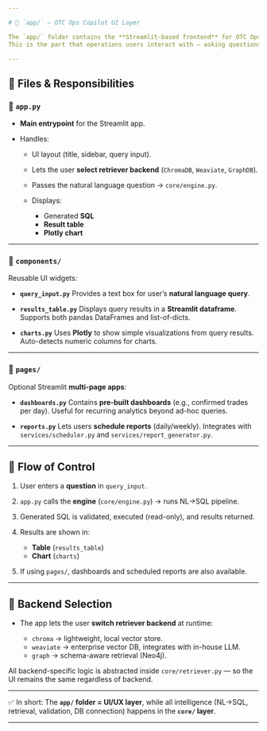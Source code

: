 ```yaml
---

# 📂 `app/` – OTC Ops Copilot UI Layer

The `app/` folder contains the **Streamlit-based frontend** for OTC Ops Copilot.
This is the part that operations users interact with — asking questions in **natural language**, viewing the generated **SQL queries**, and exploring **results + visualizations**.

---
```


## 📌 Files & Responsibilities

### 🔹 `app.py`

* **Main entrypoint** for the Streamlit app.
* Handles:

  * UI layout (title, sidebar, query input).
  * Lets the user **select retriever backend** (`ChromaDB`, `Weaviate`, `GraphDB`).
  * Passes the natural language question → `core/engine.py`.
  * Displays:

    * Generated **SQL**
    * **Result table**
    * **Plotly chart**

---

### 🔹 `components/`

Reusable UI widgets:

* **`query_input.py`**
  Provides a text box for user’s **natural language query**.

* **`results_table.py`**
  Displays query results in a **Streamlit dataframe**.
  Supports both pandas DataFrames and list-of-dicts.

* **`charts.py`**
  Uses **Plotly** to show simple visualizations from query results.
  Auto-detects numeric columns for charts.

---

### 🔹 `pages/`

Optional Streamlit **multi-page apps**:

* **`dashboards.py`**
  Contains **pre-built dashboards** (e.g., confirmed trades per day).
  Useful for recurring analytics beyond ad-hoc queries.

* **`reports.py`**
  Lets users **schedule reports** (daily/weekly).
  Integrates with `services/scheduler.py` and `services/report_generator.py`.

---

## 📌 Flow of Control

1. User enters a **question** in `query_input`.
2. `app.py` calls the **engine** (`core/engine.py`) → runs NL→SQL pipeline.
3. Generated SQL is validated, executed (read-only), and results returned.
4. Results are shown in:

   * **Table** (`results_table`)
   * **Chart** (`charts`)
5. If using `pages/`, dashboards and scheduled reports are also available.

---

## 📌 Backend Selection

* The app lets the user **switch retriever backend** at runtime:

  * `chroma` → lightweight, local vector store.
  * `weaviate` → enterprise vector DB, integrates with in-house LLM.
  * `graph` → schema-aware retrieval (Neo4j).

All backend-specific logic is abstracted inside `core/retriever.py` —
so the UI remains the same regardless of backend.

---

✅ In short:
The **`app/` folder = UI/UX layer**, while all intelligence (NL→SQL, retrieval, validation, DB connection) happens in the **`core/` layer**.

---
